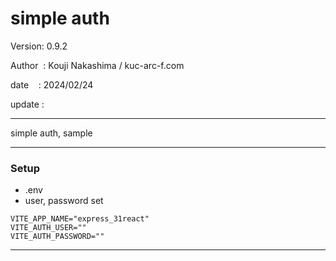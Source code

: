 ﻿# simple auth

 Version: 0.9.2

 Author  : Kouji Nakashima / kuc-arc-f.com

 date    : 2024/02/24

 update :

***

simple auth,  sample

***
### Setup
* .env
* user, password set

```
VITE_APP_NAME="express_31react"
VITE_AUTH_USER=""
VITE_AUTH_PASSWORD=""
```

***